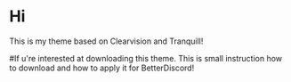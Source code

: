 # Hi
This is my theme based on Clearvision and Tranquill!

#If u're interested at downloading this theme. This is small instruction how to download and how to apply it for BetterDiscord!

